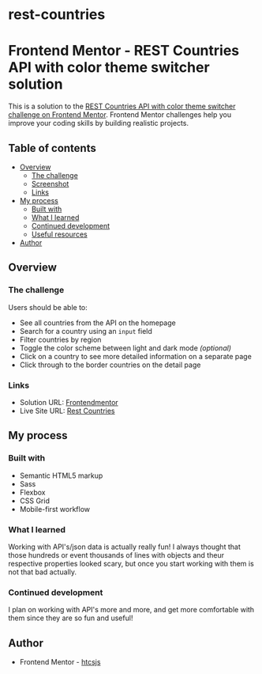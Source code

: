 # rest-countries

# Frontend Mentor - REST Countries API with color theme switcher solution

This is a solution to the [REST Countries API with color theme switcher challenge on Frontend Mentor](https://www.frontendmentor.io/challenges/rest-countries-api-with-color-theme-switcher-5cacc469fec04111f7b848ca). Frontend Mentor challenges help you improve your coding skills by building realistic projects.

## Table of contents

- [Overview](#overview)
  - [The challenge](#the-challenge)
  - [Screenshot](#screenshot)
  - [Links](#links)
- [My process](#my-process)
  - [Built with](#built-with)
  - [What I learned](#what-i-learned)
  - [Continued development](#continued-development)
  - [Useful resources](#useful-resources)
- [Author](#author)

## Overview

### The challenge

Users should be able to:

- See all countries from the API on the homepage
- Search for a country using an `input` field
- Filter countries by region
- Toggle the color scheme between light and dark mode *(optional)*
- Click on a country to see more detailed information on a separate page
- Click through to the border countries on the detail page

### Links

- Solution URL: [Frontendmentor](https://www.frontendmentor.io/solutions/rest-countries-using-fetch-sass-C6u_RYQOEC)
- Live Site URL: [Rest Countries](https://rest-countries-ivory.vercel.app/)

## My process

### Built with

- Semantic HTML5 markup
- Sass
- Flexbox
- CSS Grid
- Mobile-first workflow

### What I learned

Working with API's/json data is actually really fun! I always thought that those hundreds or event thousands of lines with objects and theur respective properties
looked scary, but once you start working with them is not that bad actually.

### Continued development

I plan on working with API's more and more, and get more comfortable with them since they are so fun and useful!

## Author

- Frontend Mentor - [htcsjs](https://www.frontendmentor.io/profile/htcsjs)
